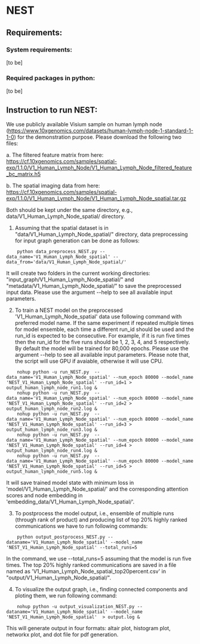 
# NEST
## Requirements:
###   System requirements: 
[to be]
###   Required packages in python: 
[to be] 
  
## Instruction to run NEST:
We use publicly available Visium sample on human lymph node (https://www.10xgenomics.com/datasets/human-lymph-node-1-standard-1-1-0) for the demonstration purpose. Please download the following two files:

a. The filtered feature matrix from here: https://cf.10xgenomics.com/samples/spatial-exp/1.1.0/V1_Human_Lymph_Node/V1_Human_Lymph_Node_filtered_feature_bc_matrix.h5

b. The spatial imaging data from here: https://cf.10xgenomics.com/samples/spatial-exp/1.1.0/V1_Human_Lymph_Node/V1_Human_Lymph_Node_spatial.tar.gz

Both should be kept under the same directory, e.g., data/V1_Human_Lymph_Node_spatial/ directory.
   
1. Assuming that the spatial dataset is in "data/V1_Human_Lymph_Node_spatial/" directory, data preprocessing for input graph generation can be done as follows:
````
    python data_preprocess_NEST.py --data_name='V1_Human_Lymph_Node_spatial' --data_from='data/V1_Human_Lymph_Node_spatial/'
````
It will create two folders in the current working directories: "input_graph/V1_Human_Lymph_Node_spatial/" and "metadata/V1_Human_Lymph_Node_spatial/" to save the preprocessed input data. Please use the argument --help to see all available input parameters.  

2. To train a NEST model on the preprocessed 'V1_Human_Lymph_Node_spatial' data use following command with preferred model name. If the same experiment if repeated multiple times for model ensemble, each time a different run_id should be used and the run_id is expected to be consecutive. For example, if it is run five times then the run_id for the five runs should be 1, 2, 3, 4, and 5 respectively. By default the model will be trained for 80,000 epochs. Please use the argument --help to see all available input parameters. Please note that, the script will use GPU if avaiable, otherwise it will use CPU. 

````
    nohup python -u run_NEST.py  --data_name='V1_Human_Lymph_Node_spatial' --num_epoch 80000 --model_name 'NEST_V1_Human_Lymph_Node_spatial' --run_id=1 > output_human_lymph_node_run1.log &
    nohup python -u run_NEST.py  --data_name='V1_Human_Lymph_Node_spatial' --num_epoch 80000 --model_name 'NEST_V1_Human_Lymph_Node_spatial' --run_id=2 > output_human_lymph_node_run2.log &
    nohup python -u run_NEST.py  --data_name='V1_Human_Lymph_Node_spatial' --num_epoch 80000 --model_name 'NEST_V1_Human_Lymph_Node_spatial' --run_id=3 > output_human_lymph_node_run3.log &
    nohup python -u run_NEST.py  --data_name='V1_Human_Lymph_Node_spatial' --num_epoch 80000 --model_name 'NEST_V1_Human_Lymph_Node_spatial' --run_id=4 > output_human_lymph_node_run4.log &
    nohup python -u run_NEST.py  --data_name='V1_Human_Lymph_Node_spatial' --num_epoch 80000 --model_name 'NEST_V1_Human_Lymph_Node_spatial' --run_id=5 > output_human_lymph_node_run5.log &

````

  It will save trained model state with minimum loss in 'model/V1_Human_Lymph_Node_spatial/' and the corresponding attention scores and node embedding in 'embedding_data/V1_Human_Lymph_Node_spatial/'.   

3. To postprocess the model output, i.e., ensemble of multiple runs (through rank of product) and producing list of top 20% highly ranked communications we have to run following commands:

````
    python output_postprocess_NEST.py --dataname='V1_Human_Lymph_Node_spatial' --model_name 'NEST_V1_Human_Lymph_Node_spatial' --total_runs=5 
````

  In the command, we use --total_runs=5 assuming that the model is run five times. The top 20% highly ranked communications are saved in a file named as 'V1_Human_Lymph_Node_spatial_top20percent.csv' in "output/V1_Human_Lymph_Node_spatial/".  

4. To visualize the output graph, i.e., finding connected components and ploting them, we run following command:

````
    nohup python -u output_visualization_NEST.py --dataname='V1_Human_Lymph_Node_spatial' --model_name 'NEST_V1_Human_Lymph_Node_spatial'  > output.log &
````

  This will generate output in four formats: altair plot, histogram plot, networkx plot, and dot file for pdf generation. 
